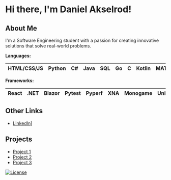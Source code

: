 # Hi there, I'm Daniel Akselrod!

## About Me

I'm a Software Engineering student with a passion for creating innovative solutions that solve real-world problems. 

**Languages:**

| HTML/CSS/JS | Python | C# | Java | SQL | Go | C | Kotlin | MATLAB | Assembly | R |
| --- | --- | --- | --- | --- | --- | --- | --- | --- | --- | --- |

**Frameworks:**

| React | .NET | Blazor | Pytest | Pyperf | XNA | Monogame | Unity | JUnit | &nbsp; | &nbsp; |
| --- | --- | --- | --- | --- | --- | --- | --- | --- | --- | --- |

## Other Links

- [LinkedIn](https://www.linkedin.com/in/daniel-akselrod/)]

## Projects

- [Project 1](https://github.com/johndoe/project1)
- [Project 2](https://github.com/johndoe/project2)
- [Project 3](https://github.com/johndoe/project3)

[![License](https://img.shields.io/badge/License-MIT-blue.svg)](https://opensource.org/licenses/MIT)
